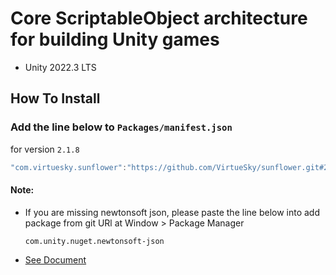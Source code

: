 # Core ScriptableObject architecture for building Unity games
- Unity 2022.3 LTS
## How To Install

### Add the line below to `Packages/manifest.json`

for version `2.1.8`
```csharp
"com.virtuesky.sunflower":"https://github.com/VirtueSky/sunflower.git#2.1.8",
```

#### Note:
- If you are missing newtonsoft json, please paste the line below into add package from git URl at Window > Package Manager
  ```
  com.unity.nuget.newtonsoft-json
  ```

- [See Document](https://github.com/VirtueSky/sunflower/wiki)
